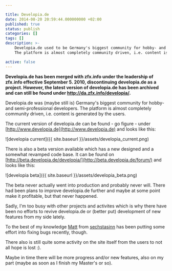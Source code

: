 ```yaml
---

title: Developia.de
date: 2014-08-20 20:59:44.000000000 +02:00
published: true
status: publish
categories: []
tags: []
description: >-
    Developia.de used to be Germany's biggest community for hobby- and semi-professional developers. 
    The platform is almost completely community driven, i.e. content is generated by the users.

active: false
---
```

**Developia.de has been merged with zfx.info under the leadership of zfx.info effective September 5. 2010, discontinuing developia.de as a project. However, the latest version of developia.de has been archived and can still be found under http://da.zfx.info/developia/.**

Developia.de was (maybe still is) Germany's biggest community for hobby- and semi-professional developers. The platform is almost completely community driven, i.e. content is generated by the users.

The current version of developia.de can be found - go figure - under [http://www.developia.de](http://www.developia.de) and looks like this:

![developia current]({{ site.baseurl }}/assets/developia_current.png)

There is also a beta version available which has a new designed and a somewhat revamped code base. It can be found on [http://beta.developia.de/developia/](http://beta.developia.de/forum/) and looks like this:

![developia beta]({{ site.baseurl }}/assets/developia_beta.png)

The beta never actually went into production and probably never will. There had been plans to improve developia.de further and maybe at some point make it profitable, but that never happened.

Sadly, I'm too busy with other projects and activites which is why there have been no efforts to revive developia.de or (better put) development of new features from my side lately.

To the best of my knowledge [Matt](http://digitalbreed.com/) from [sechstasinn](http://www.sechsta-sinn.de/) has been putting some effort into fixing bugs recently, though.

There also is still quite some activity on the site itself from the users to not all hope is lost :).

Maybe in time there will be more progress and/or new features, also on my part (maybe as soon as I finish my Master's or so).